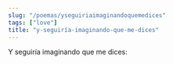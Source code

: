 ```yaml
---
slug: "/poemas/yseguiriaimaginandoquemedices"
tags: ["love"]
title: "y-seguiría-imaginando-que-me-dices"
---
```

Y seguiría imaginando que me dices: